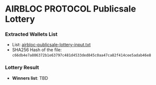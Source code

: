 # AIRBLOC PROTOCOL Publicsale Lottery

### Extracted Wallets List
- List: [airbloc-publicsale-lottery-input.txt](airbloc-publicsale-lottery-input.txt)
- SHA256 Hash of the file: `c66db4e7a806372b1e63797c481d4533ded845c0aa47ca82f414cee5adab46e8`

### Lottery Result
- **Winners list**: TBD